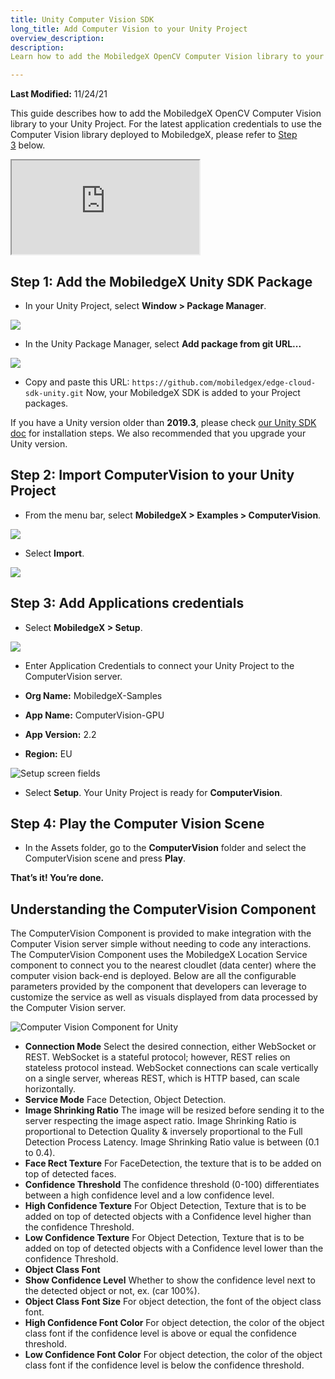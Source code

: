 ```yaml
---
title: Unity Computer Vision SDK
long_title: Add Computer Vision to your Unity Project
overview_description:
description:
Learn how to add the MobiledgeX OpenCV Computer Vision library to your Unity Project

---
```


**Last Modified:** 11/24/21

This guide describes how to add the MobiledgeX OpenCV Computer Vision library to your Unity Project. For the latest application credentials to use the Computer Vision library deployed to MobiledgeX, please refer to [Step 3](https://developers.mobiledgex.com/services/computer-vision/add-comp-vision-unity/#step-3-add-applications-credentials) below.
<div class="embed-responsive embed-responsive-16by9">
<!-- Youtube and Video -->
<iframe class="embed-responsive-item" src="https://www.youtube-nocookie.com/embed/WdcnHoE9B0k" ...>
</iframe>
</div>

## Step 1: Add the MobiledgeX Unity SDK Package


- In your Unity Project, select **Window &gt; Package Manager**.<br>


![](/assets/add-comp-vision-unity/package-manager.png "")


- In the Unity Package Manager, select **Add package from git URL...**


![](/assets/add-comp-vision-unity/add-package-git.png "")


- Copy and paste this URL: `https://github.com/mobiledgex/edge-cloud-sdk-unity.git` Now, your MobiledgeX SDK is added to your Project packages.


If you have a Unity version older than **2019.3**, please check [our Unity SDK doc](https://developers.mobiledgex.com/sdks/unity-sdk/unity-sdk-download#20192x) for installation steps. We also recommended that you upgrade your Unity version.

## Step 2: Import **ComputerVision** to your Unity Project


- From the menu bar, select **MobiledgeX &gt; Examples &gt; ComputerVision**.


![](/assets/add-comp-vision-unity/example-compvision.png "")


- Select **Import**.


![](/assets/add-comp-vision-unity/import.png "")

## Step 3: Add Applications credentials


- Select **MobiledgeX &gt; Setup**.


![](/assets/add-comp-vision-unity/setup.png "")


- Enter Application Credentials to connect your Unity Project to the ComputerVision server.


- **Org Name:** MobiledgeX-Samples
- **App Name:** ComputerVision-GPU
- **App Version:** 2.2
- **Region:** EU<br>

![Setup screen fields](/assets/add-comp-vision-unity/samples.png "Setup screen fields")


- Select **Setup**. Your Unity Project is ready for **ComputerVision**.


## Step 4: Play the Computer Vision Scene


- In the Assets folder, go to the **ComputerVision** folder and select the ComputerVision scene and press **Play**.


**That’s it! You’re done.**

## Understanding the ComputerVision Component

The ComputerVision Component is provided to make integration with the Computer Vision server simple without needing to code any interactions. The ComputerVision Component uses the MobiledgeX Location Service component to connect you to the nearest cloudlet (data center) where the computer vision back-end is deployed. Below are all the configurable parameters provided by the component that developers can leverage to customize the service as well as visuals displayed from data processed by the Computer Vision server.

![Computer Vision Component for Unity](/assets/add-comp-vision-unity/location-service.png "Computer Vision Component for Unity")

- **Connection Mode** Select the desired connection, either WebSocket or REST. WebSocket is a stateful protocol; however, REST relies on stateless protocol instead. WebSocket connections can scale vertically on a single server, whereas REST, which is HTTP based, can scale horizontally.
- **Service Mode** Face Detection, Object Detection.
- **Image Shrinking Ratio** The image will be resized before sending it to the server respecting the image aspect ratio. Image Shrinking Ratio is proportional to Detection Quality &amp; inversely proportional to the Full Detection Process Latency. Image Shrinking Ratio value is between (0.1 to 0.4).
- **Face Rect Texture** For FaceDetection, the texture that is to be added on top of detected faces.
- **Confidence Threshold** The confidence threshold (0-100) differentiates between a high confidence level and a low confidence level.
- **High Confidence Texture** For Object Detection, Texture that is to be added on top of detected objects with a Confidence level higher than the confidence Threshold.
- **Low Confidence Texture** For Object Detection, Texture that is to be added on top of detected objects with a Confidence level lower than the confidence Threshold.
- **Object Class Font**
- **Show Confidence Level** Whether to show the confidence level next to the detected object or not, ex. (car 100%).
- **Object Class Font Size** For object detection, the font of the object class font.
- **High Confidence Font Color** For object detection, the color of the object class font if the confidence level is above or equal the confidence threshold.
- **Low Confidence Font Color** For object detection, the color of the object class font if the confidence level is below the confidence threshold.

